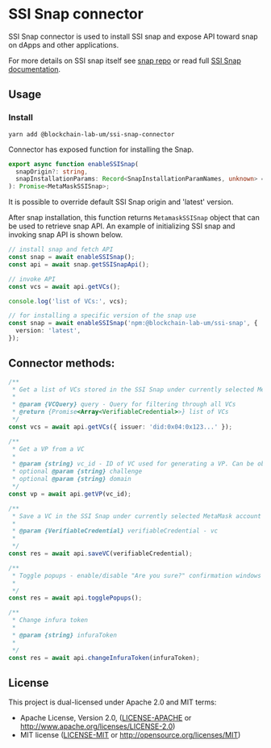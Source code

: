 # SSI Snap connector

SSI Snap connector is used to install SSI snap and expose API toward snap on dApps and other applications.

For more details on SSI snap itself see [snap repo](https://github.com/blockchain-lab-um/ssi-snap) or read full [SSI Snap documentation](https://blockchain-lab-um.github.io/ssi-snap-docs/).

## Usage

### Install

`yarn add @blockchain-lab-um/ssi-snap-connector`

Connector has exposed function for installing the Snap.

```typescript
export async function enableSSISnap(
  snapOrigin?: string,
  snapInstallationParams: Record<SnapInstallationParamNames, unknown> = {}
): Promise<MetaMaskSSISnap>;
```

It is possible to override default SSI Snap origin and 'latest' version.

After snap installation, this function returns `MetamaskSSISnap` object that can be used to retrieve snap API.
An example of initializing SSI snap and invoking snap API is shown below.

```typescript
// install snap and fetch API
const snap = await enableSSISnap();
const api = await snap.getSSISnapApi();

// invoke API
const vcs = await api.getVCs();

console.log('list of VCs:', vcs);

// for installing a specific version of the snap use
const snap = await enableSSISnap('npm:@blockchain-lab-um/ssi-snap', {
  version: 'latest',
});
```

## Connector methods:

```typescript
/**
 * Get a list of VCs stored in the SSI Snap under currently selected MetaMask account
 *
 * @param {VCQuery} query - Query for filtering through all VCs
 * @return {Promise<Array<VerifiableCredential>>} list of VCs
 */
const vcs = await api.getVCs({ issuer: 'did:0x04:0x123...' });

/**
 * Get a VP from a VC
 *
 * @param {string} vc_id - ID of VC used for generating a VP. Can be obtained with getVCs function
 * optional @param {string} challenge
 * optional @param {string} domain
 */
const vp = await api.getVP(vc_id);

/**
 * Save a VC in the SSI Snap under currently selected MetaMask account
 *
 * @param {VerifiableCredential} verifiableCredential - vc
 *
 */
const res = await api.saveVC(verifiableCredential);

/**
 * Toggle popups - enable/disable "Are you sure?" confirmation windows when retrieving VCs and generating VPs,...
 *
 */
const res = await api.togglePopups();

/**
 * Change infura token
 *
 * @param {string} infuraToken
 *
 */
const res = await api.changeInfuraToken(infuraToken);
```

## License

This project is dual-licensed under Apache 2.0 and MIT terms:

- Apache License, Version 2.0, ([LICENSE-APACHE](LICENSE-APACHE) or http://www.apache.org/licenses/LICENSE-2.0)
- MIT license ([LICENSE-MIT](LICENSE-MIT) or http://opensource.org/licenses/MIT)
